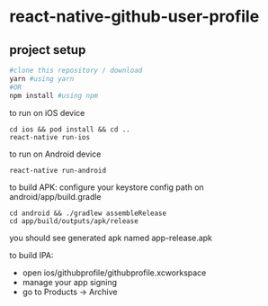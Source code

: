 # react-native-github-user-profile

## project setup
```bash
#clone this repository / download
yarn #using yarn
#OR
npm install #using npm
```

to run on iOS device
```
cd ios && pod install && cd ..
react-native run-ios
```

to run on Android device
```
react-native run-android
```

to build APK:
configure your keystore config path on android/app/build.gradle
```
cd android && ./gradlew assembleRelease
cd app/build/outputs/apk/release
```
you should see generated apk named app-release.apk

to build IPA:
- open ios/githubprofile/githubprofile.xcworkspace
- manage your app signing
- go to Products -> Archive

